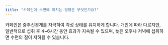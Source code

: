 ```yaml
---
title: "카페인이 수면에 미치는 영향은 무엇인가요?"
---
```


카페인은 중추신경계를 자극하여 각성 상태를 유지하게 합니다. 개인에 따라 다르지만, 일반적으로 섭취 후 4~6시간 동안 효과가 지속될 수 있으며, 늦은 오후나 저녁에 섭취하면 수면의 질이 저하될 수 있습니다.